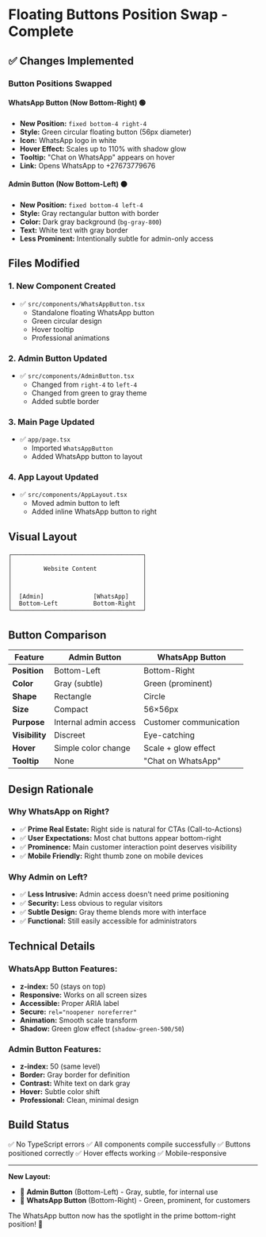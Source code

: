 # Floating Buttons Position Swap - Complete

## ✅ Changes Implemented

### **Button Positions Swapped**

#### **WhatsApp Button** (Now Bottom-Right) 🟢
- **New Position:** `fixed bottom-4 right-4`
- **Style:** Green circular floating button (56px diameter)
- **Icon:** WhatsApp logo in white
- **Hover Effect:** Scales up to 110% with shadow glow
- **Tooltip:** "Chat on WhatsApp" appears on hover
- **Link:** Opens WhatsApp to +27673779676

#### **Admin Button** (Now Bottom-Left) ⚫
- **New Position:** `fixed bottom-4 left-4`
- **Style:** Gray rectangular button with border
- **Color:** Dark gray background (`bg-gray-800`)
- **Text:** White text with gray border
- **Less Prominent:** Intentionally subtle for admin-only access

## Files Modified

### 1. **New Component Created**
- ✅ `src/components/WhatsAppButton.tsx`
  - Standalone floating WhatsApp button
  - Green circular design
  - Hover tooltip
  - Professional animations

### 2. **Admin Button Updated**
- ✅ `src/components/AdminButton.tsx`
  - Changed from `right-4` to `left-4`
  - Changed from green to gray theme
  - Added subtle border

### 3. **Main Page Updated**
- ✅ `app/page.tsx`
  - Imported `WhatsAppButton`
  - Added WhatsApp button to layout

### 4. **App Layout Updated**
- ✅ `src/components/AppLayout.tsx`
  - Moved admin button to left
  - Added inline WhatsApp button to right

## Visual Layout

```
┌─────────────────────────────────────┐
│                                     │
│         Website Content             │
│                                     │
│                                     │
│                                     │
│  [Admin]              [WhatsApp]    │
│  Bottom-Left          Bottom-Right  │
└─────────────────────────────────────┘
```

## Button Comparison

| Feature | Admin Button | WhatsApp Button |
|---------|--------------|-----------------|
| **Position** | Bottom-Left | Bottom-Right |
| **Color** | Gray (subtle) | Green (prominent) |
| **Shape** | Rectangle | Circle |
| **Size** | Compact | 56×56px |
| **Purpose** | Internal admin access | Customer communication |
| **Visibility** | Discreet | Eye-catching |
| **Hover** | Simple color change | Scale + glow effect |
| **Tooltip** | None | "Chat on WhatsApp" |

## Design Rationale

### Why WhatsApp on Right?
- ✅ **Prime Real Estate:** Right side is natural for CTAs (Call-to-Actions)
- ✅ **User Expectations:** Most chat buttons appear bottom-right
- ✅ **Prominence:** Main customer interaction point deserves visibility
- ✅ **Mobile Friendly:** Right thumb zone on mobile devices

### Why Admin on Left?
- ✅ **Less Intrusive:** Admin access doesn't need prime positioning
- ✅ **Security:** Less obvious to regular visitors
- ✅ **Subtle Design:** Gray theme blends more with interface
- ✅ **Functional:** Still easily accessible for administrators

## Technical Details

### WhatsApp Button Features:
- **z-index:** 50 (stays on top)
- **Responsive:** Works on all screen sizes
- **Accessible:** Proper ARIA label
- **Secure:** `rel="noopener noreferrer"`
- **Animation:** Smooth scale transform
- **Shadow:** Green glow effect (`shadow-green-500/50`)

### Admin Button Features:
- **z-index:** 50 (same level)
- **Border:** Gray border for definition
- **Contrast:** White text on dark gray
- **Hover:** Subtle color shift
- **Professional:** Clean, minimal design

## Build Status
✅ No TypeScript errors
✅ All components compile successfully
✅ Buttons positioned correctly
✅ Hover effects working
✅ Mobile-responsive

---

**New Layout:**
- 🔐 **Admin Button** (Bottom-Left) - Gray, subtle, for internal use
- 💬 **WhatsApp Button** (Bottom-Right) - Green, prominent, for customers

The WhatsApp button now has the spotlight in the prime bottom-right position! 🚀

